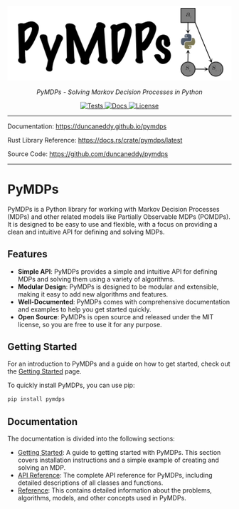 <p align="center">
    <a href="https://github.com/duncaneddy/pymdps/"><img src="https://raw.githubusercontent.com/duncaneddy/pymdps/main/docs/pages/assets/logo-with-text.png" alt="PyMDPs">
    </a>
</p>
<p align="center">
    <em>PyMDPs - Solving Markov Decision Processes in Python</em>
</p>
<p align="center">
    <a href="https://github.com/duncaneddy/pymdps/actions/workflows/ci.yml" target="_blank">
        <img src="https://github.com/duncaneddy/pymdps/actions/workflows/ci.yml/badge.svg" alt="Tests">
    </a>
    <a href="https://duncaneddy.github.io/pymdps" target="_blank">
        <img src="https://img.shields.io/badge/docs-latest-blue.svg" alt="Docs">
    </a>
    <a href="https://github.com/duncaneddy/pymdps/blob/main/LICENSE" target="_blank">
        <img src="https://img.shields.io/badge/License-MIT-green.svg", alt="License">
    </a>
</p>

----

Documentation: https://duncaneddy.github.io/pymdps

Rust Library Reference: https://docs.rs/crate/pymdps/latest

Source Code: https://github.com/duncaneddy/pymdps

----

# PyMDPs

PyMDPs is a Python library for working with Markov Decision Processes (MDPs) and other related models like Partially Observable MDPs (POMDPs). It is designed to be easy to use and flexible, with a focus on providing a clean and intuitive API for defining and solving MDPs.

## Features

- **Simple API**: PyMDPs provides a simple and intuitive API for defining MDPs and solving them using a variety of algorithms.
- **Modular Design**: PyMDPs is designed to be modular and extensible, making it easy to add new algorithms and features.
- **Well-Documented**: PyMDPs comes with comprehensive documentation and examples to help you get started quickly.
- **Open Source**: PyMDPs is open source and released under the MIT license, so you are free to use it for any purpose.

## Getting Started

For an introduction to PyMDPs and a guide on how to get started, check out the [Getting Started](getting_started/index.md) page.

To quickly install PyMDPs, you can use pip:

```bash
pip install pymdps
```

## Documentation

The documentation is divided into the following sections:

- [Getting Started](getting_started/index.md): A guide to getting started with PyMDPs. This section covers installation instructions and a simple example of creating and solving an MDP.
- [API Reference](api_reference/index.md): The complete API reference for PyMDPs, including detailed descriptions of all classes and functions.
- [Reference](reference/index.md): This contains detailed information about the problems, algorithms, models, and other concepts used in PyMDPs.